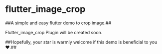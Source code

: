 # flutter_image_crop

##A simple and easy flutter demo to crop image.##

Flutter_image_crop Plugin will be created soon.

##Hopefully, your star is warmly welcome if this demo is beneficial to you ❤️.##
